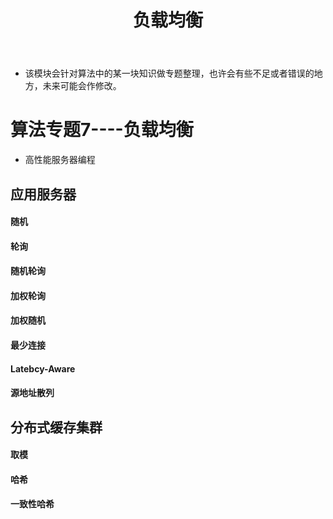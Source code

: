 ﻿---
layout: post
title:  "负载均衡"
data: 星期日, 19. 四月 2020 10:21上午  
categories: 算法
tags: 专题
---
* 该模块会针对算法中的某一块知识做专题整理，也许会有些不足或者错误的地方，未来可能会作修改。

#  算法专题7----负载均衡

* 高性能服务器编程


## 应用服务器

#### 随机

#### 轮询

#### 随机轮询

#### 加权轮询

#### 加权随机


#### 最少连接

#### Latebcy-Aware

#### 源地址散列

## 分布式缓存集群

#### 取模


#### 哈希

#### 一致性哈希
























































